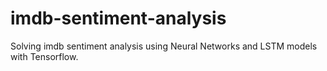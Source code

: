 # imdb-sentiment-analysis

Solving imdb sentiment analysis using Neural Networks and LSTM models with Tensorflow.
